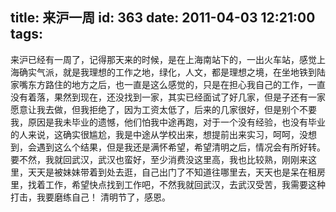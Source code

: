 title: 来沪一周
id: 363
date: 2011-04-03 12:21:00
tags:
---

来沪已经有一周了，记得那天来的时候，是在上海南站下的，一出火车站，感觉上海确实气派，就是我理想的工作之地，绿化，人文，都是理想之境，在坐地铁到陆家嘴东方路住的地方之后，也一直是这么感觉的，只是在担心我自己的工作，一直没有着落，果然到现在，还没找到一家，其实已经面试了好几家，但是子还有一家愿意让我去做，但我拒绝了，因为工资太低了，后来的几家很好，但是别个不要我，原因是我未毕业的遗憾，他们怕我中途再跑，对于一个没有经验，也没有毕业的人来说，这确实很尴尬，我是中途从学校出来，想提前出来实习，呵呵，没想到，会遇到这么个结果，但是我还是满怀希望，希望清明之后，情况会有所好转。
     要不然，我就回武汉，武汉也蛮好，至少消费没这里高，我也比较熟，刚刚来这里，天天是被妹妹带着到处去逛，自己出门了不知道往哪里去，天天也是呆在租房里，找着工作，希望快点找到工作吧，不然我就回武汉，去武汉受苦，我需要这种打击，我要磨练自己！
    清明节了，感恩。